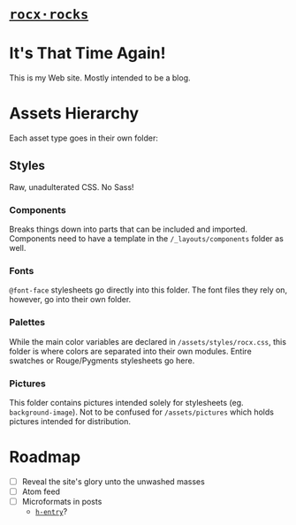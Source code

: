 # [`rocx·rocks`](https://rocx.rocks)

# It's That Time Again!

This is my Web site.
Mostly intended to be a blog.


# Assets Hierarchy

Each asset type goes in their own folder:

## Styles

Raw, unadulterated CSS.
No Sass!

### Components

Breaks things down into parts that can be included and imported.
Components need to have a template in the `/_layouts/components`
folder as well.

### Fonts

`@font-face` stylesheets go directly into this folder.
The font files they rely on, however, go into their own folder.

### Palettes

While the main color variables are declared in `/assets/styles/rocx.css`,
this folder is where colors are separated into their own modules.
Entire swatches or Rouge/Pygments stylesheets go here.

### Pictures

This folder contains pictures intended solely for stylesheets
(eg. `background-image`).
Not to be confused for `/assets/pictures` which holds pictures
intended for distribution.


# Roadmap

- [ ] Reveal the site's glory unto the unwashed masses
- [ ] Atom feed
- [ ] Microformats in posts
  - [`h-entry`](http://microformats.org/wiki/h-entry)?
